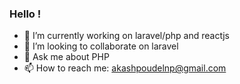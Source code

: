 ### Hello !

- 🌱 I’m currently working on laravel/php and reactjs
- 👯 I’m looking to collaborate on laravel
- 💬 Ask me about PHP
- 📫 How to reach me: akashpoudelnp@gmail.com
